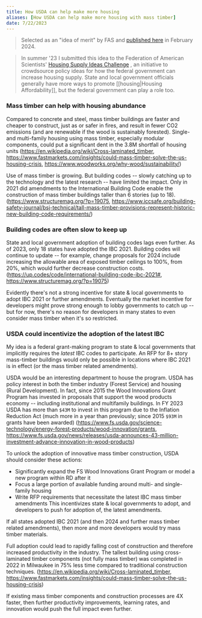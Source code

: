 ```yaml
---
title: How USDA can help make more housing
aliases: [How USDA can help make more housing with mass timber]
date: 7/22/2023
---
```

> Selected as an "idea of merit" by FAS and [published here](https://fas.org/publication/update-building-codes-to-use-mass-timber/) in February 2024.

> In summer '23 I submitted this idea to the Federation of American Scientists' [Housing Supply Ideas Challenge](https://fas.org/accelerator/housing-supply-ideas-challenge/) , an initiative to crowdsource policy ideas for how the federal government can increase housing supply. State and local government officials generally have more ways to promote [[housing|Housing Affordability]], but the federal government can play a role too.

### Mass timber can help with housing abundance
Compared to concrete and steel, mass timber buildings are faster and cheaper to construct, just as or safer in fires, and result in fewer CO2 emissions (and are renewable if the wood is sustainably forested). Single- and multi-family housing using mass timber, especially modular components, could put a significant dent in the 3.8M shortfall of housing units (https://en.wikipedia.org/wiki/Cross-laminated_timber, https://www.fastmarkets.com/insights/could-mass-timber-solve-the-us-housing-crisis, https://www.woodworks.org/why-wood/sustainability/)

Use of mass timber is growing. But building codes -- slowly catching up to the technology and the latest research -- have limited the impact. Only in 2021 did amendments to the International Building Code enable the construction of mass timber buildings taller than 6 stories (up to 18). (https://www.structuremag.org/?p=19075, https://www.iccsafe.org/building-safety-journal/bsj-technical/tall-mass-timber-provisions-represent-historic-new-building-code-requirements/)

### Building codes are often slow to keep up
State and local government adoption of building codes lags even further. As of 2023, only 18 states have adopted the IBC 2021. Building codes will continue to update -- for example, change proposals for 2024 include increasing the allowable area of exposed timber ceilings to 100%, from 20%, which would further decrease construction costs. (https://up.codes/code/international-building-code-ibc-2021#, https://www.structuremag.org/?p=19075)

Evidently there's not a strong incentive for state & local governments to adopt IBC 2021 or further amendments. Eventually the market incentive for developers might prove strong enough to lobby governments to catch up -- but for now, there's no reason for developers in many states to even consider mass timber when it's so restricted.

### USDA could incentivize the adoption of the latest IBC
My idea is a federal grant-making program to state & local governments that implicitly requires the *latest* IBC codes to participate. An RFP for 8+ story mass-timber buildings would only be possible in locations where IBC 2021 is in effect (or the mass timber related amendments). 

USDA would be an interesting department to house the program. USDA has policy interest in both the timber industry (Forest Service) and housing (Rural Development). In fact, since 2015 the Wood Innovations Grant Program has invested in proposals that support the wood products economy -- including institutional and multifamily buildings. In FY 2023 USDA has more than `$43M` to invest in this program due to the Inflation Reduction Act (much more in a year than previously;  since 2015 `$93M` in grants have been awarded) (https://www.fs.usda.gov/science-technology/energy-forest-products/wood-innovation/grants, https://www.fs.usda.gov/news/releases/usda-announces-43-million-investment-advance-innovation-in-wood-products)

To unlock the adoption of innovative mass timber construction, USDA should consider these actions:
- Significantly expand the FS Wood Innovations Grant Program or model a new program within RD after it
- Focus a large portion of available funding around multi- and single- family housing
- Write RFP requirements that necessitate the latest IBC mass timber amendments 
This incentivizes state & local governments to adopt, and developers to push for adoption of, the latest amendments.

If all states adopted IBC 2021 (and then 2024 and further mass timber related amendments), then more and more developers would try mass timber materials. 

Full adoption could lead to rapidly falling cost of construction and therefore increased productivity in the industry. The tallest building using cross-laminated timber components (not fully mass timber) was completed in 2022 in Milwaukee in 75% less time compared to traditional construction techniques. (https://en.wikipedia.org/wiki/Cross-laminated_timber, https://www.fastmarkets.com/insights/could-mass-timber-solve-the-us-housing-crisis)

If existing mass timber components and construction processes are 4X faster, then further productivity improvements, learning rates, and innovation would push the full impact even further.   
